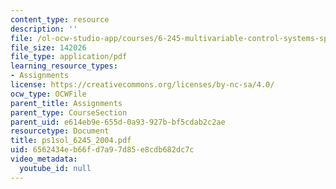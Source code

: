 ```yaml
---
content_type: resource
description: ''
file: /ol-ocw-studio-app/courses/6-245-multivariable-control-systems-spring-2004/6562434eb66fd7a97d85e8cdb682dc7c_ps1sol_6245_2004.pdf
file_size: 142026
file_type: application/pdf
learning_resource_types:
- Assignments
license: https://creativecommons.org/licenses/by-nc-sa/4.0/
ocw_type: OCWFile
parent_title: Assignments
parent_type: CourseSection
parent_uid: e614eb9e-655d-0a93-927b-bf5cdab2c2ae
resourcetype: Document
title: ps1sol_6245_2004.pdf
uid: 6562434e-b66f-d7a9-7d85-e8cdb682dc7c
video_metadata:
  youtube_id: null
---
```

